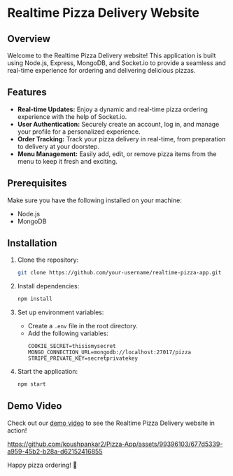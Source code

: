 # Realtime Pizza Delivery Website

## Overview
Welcome to the Realtime Pizza Delivery website! This application is built using Node.js, Express, MongoDB, and Socket.io to provide a seamless and real-time experience for ordering and delivering delicious pizzas.

## Features
- **Real-time Updates:** Enjoy a dynamic and real-time pizza ordering experience with the help of Socket.io.
- **User Authentication:** Securely create an account, log in, and manage your profile for a personalized experience.
- **Order Tracking:** Track your pizza delivery in real-time, from preparation to delivery at your doorstep.
- **Menu Management:** Easily add, edit, or remove pizza items from the menu to keep it fresh and exciting.

## Prerequisites
Make sure you have the following installed on your machine:
- Node.js
- MongoDB

## Installation
1. Clone the repository:
   ```bash
   git clone https://github.com/your-username/realtime-pizza-app.git
   ```

2. Install dependencies:
   ```bash
   npm install
   ```

3. Set up environment variables:
   - Create a `.env` file in the root directory.
   - Add the following variables:
     ```env
     COOKIE_SECRET=thisismysecret
     MONGO_CONNECTION_URL=mongodb://localhost:27017/pizza
     STRIPE_PRIVATE_KEY=secretprivatekey

     ```

4. Start the application:
   ```bash
   npm start
   ```

## Demo Video
Check out our [demo video](link_to_your_demo_video) to see the Realtime Pizza Delivery website in action!


https://github.com/kpushpankar2/Pizza-App/assets/99396103/677d5339-a959-45b2-b28a-d62152416855


Happy pizza ordering! 🍕

